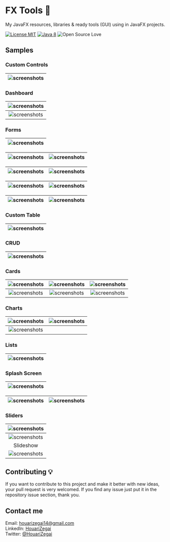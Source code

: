 # FX Tools 🎉
My JavaFX resources, libraries &amp; ready tools (GUI) using in JavaFX projects.

[![License MIT](https://img.shields.io/badge/license-MIT-blue.svg)](LICENSE)
[![Java 8](https://img.shields.io/badge/Java-8-red.svg)](https://www.java.com)
![Open Source Love](https://badges.frapsoft.com/os/v1/open-source.svg?v=102)

## Samples

### Custom Controls

| ![screenshots](screenshots/custom/controls/custom_passwordfield.gif) |
|:-------:|

### Dashboard

| ![screenshots](screenshots/dashboards/1.gif) |
|:-------:|
| ![screenshots](screenshots/dashboards/2.PNG) |

### Forms

| ![screenshots](screenshots/forms/3.gif) |
|:-------:|

| ![screenshots](screenshots/forms/2.gif) | ![screenshots](screenshots/forms/1.PNG) |
|:-------:|:----:|

| ![screenshots](screenshots/forms/4.PNG) | ![screenshots](screenshots/forms/9.PNG) |
|:-------:|:----:|

| ![screenshots](screenshots/forms/5.PNG) | ![screenshots](screenshots/forms/6.PNG) |
|:-------:|:----:|

| ![screenshots](screenshots/forms/7.PNG) | ![screenshots](screenshots/forms/8.gif) |
|:-------:|:----:|

### Custom Table

| ![screenshots](screenshots/tables/1.PNG) |
|:-------:|

### CRUD

| ![screenshots](screenshots/crud/1.PNG) |
|:-------:|

### Cards

| ![screenshots](screenshots/cards/1.PNG) | ![screenshots](screenshots/cards/2.PNG) | ![screenshots](screenshots/cards/3.PNG) |
|:-------:|:----:|:----:|
| ![screenshots](screenshots/cards/4.PNG) | ![screenshots](screenshots/cards/5.PNG) | ![screenshots](screenshots/cards/6.PNG) |

### Charts

| ![screenshots](screenshots/charts/barchart.PNG) | ![screenshots](screenshots/charts/piechart.PNG) |
|:-------:|:----:|
| ![screenshots](screenshots/charts/linechart.PNG) | |

### Lists

| ![screenshots](screenshots/lists/1.gif) |
|:-------:|

### Splash Screen

| ![screenshots](screenshots/splash/2.PNG) |
|:-------:|

| ![screenshots](screenshots/splash/1.PNG) | ![screenshots](screenshots/splash/3.PNG) |
|:-----:|:----:|

### Sliders

| ![screenshots](screenshots/sliders/2.gif) |
|:-------:|
| ![screenshots](screenshots/sliders/1.gif) |
| Slideshow |
| ![screenshots](screenshots/sliders/slideshow/1.gif) |

## Contributing 💡
If you want to contribute to this project and make it better with new ideas, your pull request is very welcomed.
If you find any issue just put it in the repository issue section, thank you.

## Contact me
Email: houarizegai14@gmail.com  
LinkedIn: [HouariZegai](https://linkedin.com/in/houarizegai)  
Twitter: [@HouariZegai](https://twitter.com/houarizegai)
